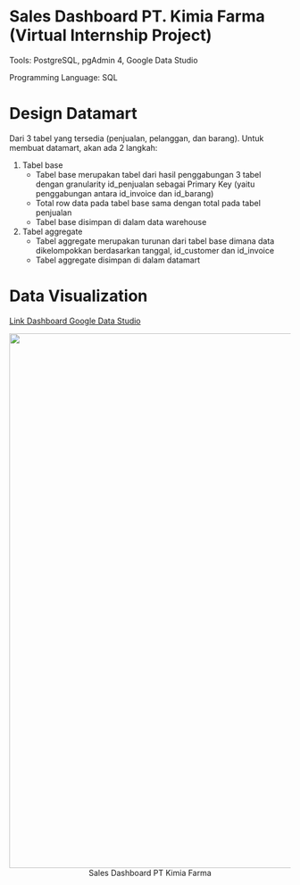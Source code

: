 # Sales Dashboard PT. Kimia Farma (Virtual Internship Project)

Tools: PostgreSQL, pgAdmin 4, Google Data Studio

Programming Language: SQL

# Design Datamart
Dari 3 tabel yang tersedia (penjualan, pelanggan, dan barang). Untuk membuat datamart, akan ada 2 langkah:
1. Tabel base
   - Tabel base merupakan tabel dari hasil penggabungan 3 tabel dengan granularity id_penjualan sebagai Primary Key (yaitu penggabungan antara id_invoice dan id_barang)
   - Total row data pada tabel base sama dengan total pada tabel penjualan
   - Tabel base disimpan di dalam data warehouse
3. Tabel aggregate
   - Tabel aggregate merupakan turunan dari tabel base dimana data dikelompokkan berdasarkan
tanggal, id_customer dan id_invoice
   - Tabel aggregate disimpan di dalam datamart

# Data Visualization
[Link Dashboard Google Data Studio](https://lookerstudio.google.com/s/mTNzp98okkA)
 <p align="center">
    <img width="958" src="https://github.com/Fauziahfh/Sales-Dashboard-Kimia-Farma-Virtual-Internship/assets/134364048/45663d16-5e00-4d01-83f7-48e07598d88e"><br>
    Sales Dashboard PT Kimia Farma 
   </p>


   






